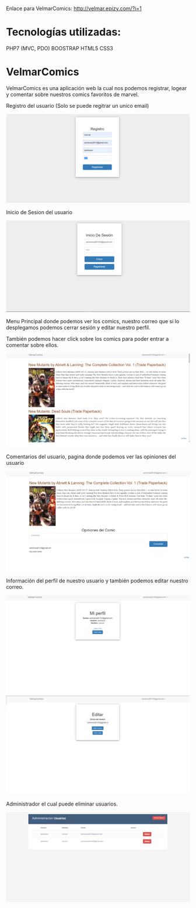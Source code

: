Enlace para VelmarComics: http://velmar.epizy.com/?i=1

# Tecnologías utilizadas:

PHP7 (MVC, PDO)
BOOSTRAP
HTML5
CSS3

# VelmarComics

VelmarComics es una aplicación web la cual nos podemos registrar, logear y comentar sobre
nuestros comics favoritos de marvel.

Registro del usuario (Solo se puede regitrar un unico email)

<img src="Imagenes/registro.png">

Inicio de Sesion del usuario

<img src="Imagenes/login.png">

Menu Principal donde podemos ver los comics, nuestro correo que si lo desplegamos podemos
cerrar sesión y editar nuestro perfil.

También podemos hacer click sobre los comics para poder entrar a comentar sobre ellos.

<img src="Imagenes/index.png">


Comentarios del usuario, pagina donde podemos ver las opiniones del usuario

<img src="Imagenes/comentar.png">

Información del perfil de nuestro usuario y también podemos editar nuestro correo.

<img src="Imagenes/perfil.png">

<img src="Imagenes/editar.png">

Administrador el cual puede eliminar usuarios.

<img src="Imagenes/admin.png">
